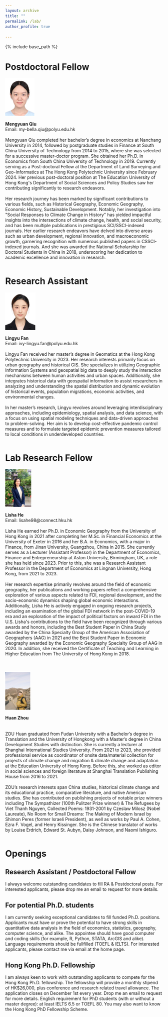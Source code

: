 ```yaml
---
layout: archive
title: ""
permalink: /lab/
author_profile: true

---
```


{% include base_path %}

Postdoctoral Fellow
=====
<div style="margin-bottom:50px">
    <img src="/images/Mengyuan_Qiu_Photo.jpg" alt="Mengyuan_Qiu_Photo" style="height:120px;">
    <p>
        <b>Mengyuan Qiu</b><br>
        Email: my-bella.qiu@polyu.edu.hk<br><br>
        Mengyuan Qiu completed her bachelor’s degree in economics at Nanchang University in 2014, followed by postgraduate studies in Finance at South China University of Technology from 2014 to 2015, where she was selected for a successive master-doctor program. She obtained her Ph.D. in Economics from South China University of Technology in 2019. Currently serving as a Post-doctoral Fellow at the Department of Land Surveying and Geo-Informatics at The Hong Kong Polytechnic University since February 2024. Her previous post-doctoral position at The Education University of Hong Kong's Department of Social Sciences and Policy Studies saw her contributing significantly to research endeavors.<br><br>
        Her research journey has been marked by significant contributions to various fields, such as Historical Geography, Economic Geography, Economic History, Sustainable Development. Notably, her investigation into "Social Responses to Climate Change in History" has yielded impactful insights into the intersections of climate change, health, and social security, and has been multiple publications in prestigious SCI/SSCI-indexed journals. Her earlier research endeavors have delved into diverse areas such as urban development, regional innovation, and macroeconomic growth, garnering recognition with numerous published papers in CSSCI-indexed journals. And she was awarded the National Scholarship for Doctoral Students in China in 2018, underscoring her dedication to academic excellence and innovation in research.
    </p>
</div>



Research Assistant
=====
<div style="margin-bottom:50px">
    <img src="/images/Lingyu_FAN_Photo.jpg" alt="Lingyu_FAN_Photo" style="height:120px;">
    <p>
        <b>Lingyu Fan</b><br>
        Email: ivy-lingyu.fan@polyu.edu.hk<br><br>
        Lingyu Fan received her master’s degree in Geomatics at the Hong Kong Polytechnic University in 2023. Her research interests primarily focus on urban geography and historical GIS. She specializes in utilizing Geographic Information Systems and geospatial big data to deeply study the interaction mechanisms between human activities and urban spaces. Additionally, she integrates historical data with geospatial information to assist researchers in analyzing and understanding the spatial distribution and dynamic evolution of historical events, population migrations, economic activities, and environmental changes. <br><br>
        In her master’s research, Lingyu revolves around leveraging interdisciplinary approaches, including epidemiology, spatial analysis, and data science, with a focus on using spatial modeling techniques and data-driven approaches to problem-solving. Her aim is to develop cost-effective pandemic control measures and to formulate targeted epidemic prevention measures tailored to local conditions in underdeveloped countries.
    </p>
</div>

Lab Research Fellow
=====
<div style="margin-bottom:50px">
    <img src="/images/Lisha_He_Photo.jpg" alt="Lisha_He_Photo" style="height:120px;">
    <p>
        <b>Lisha He</b><br>
        Email: lisahe98@connect.hku.hk<br><br>
        Lisha He earned her Ph.D. in Economic Geography from the University of Hong Kong in 2021 after completing her M.Sc. in Financial Economics at the University of Exeter in 2016 and her B.A. in Economics, with a major in Finance, from Jinan University, Guangzhou, China in 2015. She currently serves as a Lecturer (Assistant Professor) in the Department of Economics, Finance and Entrepreneurship at Aston University, Birmingham, UK, a role she has held since 2023. Prior to this, she was a Research Assistant Professor in the Department of Economics at Lingnan University, Hong Kong, from 2021 to 2023.<br><br>
        Her research expertise primarily revolves around the field of economic geography, her publications and working papers reflect a comprehensive exploration of various aspects related to FDI, regional development, and the socio-economic dynamics shaping global economic interactions. Additionally, Lisha He is actively engaged in ongoing research projects, including an examination of the global FDI network in the post-COVID-19 era and an exploration of the impact of political factors on inward FDI in the U.S. Lisha's contributions to the field have been recognized through various awards and honors, including the Best Student Paper in China Study awarded by the China Specialty Group of the American Association of Geographers (AAG) in 2021 and the Best Student Paper in Economic Geography awarded by the Economic Geography Specialty Group of AAG in 2020. In addition, she received the Certificate of Teaching and Learning in Higher Education from The University of Hong Kong in 2018.
    </p>
</div>
<div style="margin-bottom:50px">
    <img src="/images/ZOU huan.jpg" alt="Huan_Zou_Photo" style="height:120px;">
<p>
        <b>Huan Zhou</b><br>
    <br><br>
        ZOU Huan graduated from Fudan University with a Bachelor’s degree in Translation and the University of Hongkong with a Master’s degree in China Development Studies with distinction. She is currently a lecturer at Shanghai International Studies University. From 2021 to 2023, she provided professional service as coordinator of onsite data/material collection for projects of climate change and migration & climate change and adaptation at the Education University of Hong Kong. Before this, she worked as editor in social sciences and foreign literature at Shanghai Translation Publishing House from 2016 to 2021.<br><br>
        ZOU’s research interests span China studies, historical climate change and its educational practice, comparative literature, and native American studies. She has contributed on publishing projects of notable prize winners including The Sympathizer (100th Pulitzer Prize winner) & The Refugees by Viet Thanh Nguyen, Collected Poems: 1931-2001 by Czeslaw Milosz (Nobel Laureate), No Room for Small Dreams: The Making of Modern Israel by Shimon Peres (former Israeli President), as well as works by Paul A. Cohen, Ezra F. Vogel, and Henry Kissinger. She is the Chinese translator of works by Louise Erdrich, Edward St. Aubyn, Daisy Johnson, and Naomi Ishiguro.
       </p>
</div>  
    
Openings
=====

Research Assistant / Postdoctoral Fellow
-----
I always welcome outstanding candidates to fill RA & Postdoctoral posts. For interested applicants, please drop me an email to request for more details. 

For potential Ph.D. students
-----
I am currently seeking exceptional candidates to fill funded Ph.D. positions. Applicants must have or prove the potential to have strong skills in quantitative data analysis in the field of economics, statistics, geography, computer science, and alike. The appointee should have good computer and coding skills (for example, R, Python, STATA, ArcGIS and alike). Language requirements should be fullfilled (TOEFL & IELTS). For interested applicants, please contact me via email at the home page.

Hong Kong Ph.D. Fellowship
-----
I am always keen to work with outstanding applicants to compete for the Hong Kong Ph.D. fellowship. The fellowship will provide a monthly stipend of HK$26,000, plus conference and research related travel allowance. The application closes on December 1st every year. Drop me an email to request for more details. English requirement for PhD students (with or without a master degree): at least IELTS 6.5 or TOEFL 80. You may also want to know the Hong Kong PhD Fellowship Scheme.

